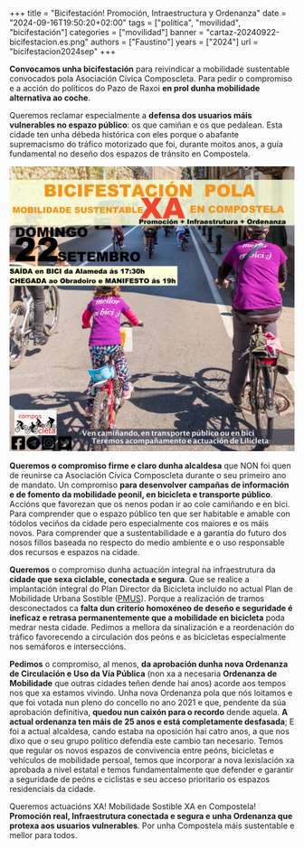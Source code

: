 +++
title = "Bicifestación! Promoción, Intraestructura y Ordenanza"
date = "2024-09-16T19:50:20+02:00"
tags = ["política", "movilidad", "bicifestación"]
categories = ["movilidad"]
banner = "cartaz-20240922-bicifestacion.es.png"
authors = ["Faustino"]
years = ["2024"]
url = "bicifestacion2024sep"
+++

**Convocamos unha bicifestación** para reivindicar a mobilidade sustentable convocados pola Asociación Cívica Composcleta. Para pedir o compromiso e a acción do políticos do Pazo de Raxoi **en prol dunha mobilidade alternativa ao coche**.

Queremos reclamar especialmente a **defensa dos usuarios máis vulnerables no espazo público**: os que camiñan e os que pedalean. Esta cidade ten unha débeda histórica con eles porque o abafante supremacismo do tráfico motorizado que foi, durante moitos anos, a guía fundamental no deseño dos espazos de tránsito en Compostela.

![Cartaz Bicifestación Sep 2024](cartaz-20240922-bicifestacion.png)

**Queremos o compromiso firme e claro dunha alcaldesa** que NON foi quen de reunirse ca Asociación Cívica Composcleta durante o seu primeiro ano de mandato. Un compromiso **para desenvolver campañas de información e de fomento da mobilidade peonil, en bicicleta e transporte público**. Accións que favorezan que os nenos podan ir ao cole camiñando e en bici. Para comprender que o espazo público ten que ser habitable e amable con tódolos veciños da cidade pero especialmente cos maiores e os máis novos. Para comprender que a sustentabilidade e a garantía do futuro dos nosos fillos baseada no respecto do medio ambiente e o uso responsable dos recursos e espazos na cidade.

**Queremos** o compromiso dunha actuación integral na infraestrutura da **cidade que sexa ciclable, conectada e segura**. Que se realice a implantación integral do Plan Director da Bicicleta incluido no actual Plan de Mobilidade Urbana Sostible ([PMUS](http://santiagodecompostela.gal/medi/departamento/atencion_cidadan/Trafico/PMUS_Santiago2.pdf)). Porque a realización de tramos desconectados ca **falta dun criterio homoxéneo de deseño e seguridade é ineficaz e retrasa permanentemente que a mobilidade en bicicleta** poda medrar nesta cidade. Pedimos a mellora da sinalización e a reordenación do tráfico favorecendo a circulación dos peóns e as bicicletas especialmente nos semáforos e interseccións.

**Pedimos** o compromiso, al menos, **da aprobación dunha nova Ordenanza de Circulación e Uso da Vía Pública** (non xa a necesaria **Ordenanza de Mobilidade** que outras cidades teñen dende hai anos) acorde aos tempos nos que xa estamos vivindo. Unha nova Ordenanza pola que nós loitamos e que foi votada nun pleno do concello no ano 2021 e que, pendente da súa aprobación definitiva, **quedou nun caixón para o recordo** dende aquela. **A actual ordenanza ten máis de 25 anos e está completamente desfasada**; E foi a actual alcaldesa, cando estaba na oposición hai catro anos, a que nos dixo que o seu grupo político defendía este cambio tan necesario. Temos que regular os novos espazos de convivencia entre peóns, bicicletas e vehículos de mobilidade persoal, temos que incorporar a nova lexislación xa aprobada a nivel estatal e temos fundamentalmente que defender e garantir a seguridade de peóns e ciclistas e seu acceso prioritario os espazos residenciais da cidade.

Queremos actuacións XA! Mobilidade Sostible XA en Compostela! **Promoción real, Infraestrutura conectada e segura e unha Ordenanza que protexa aos usuarios vulnerables**. Por unha Compostela máis sustentable e mellor para todos.
